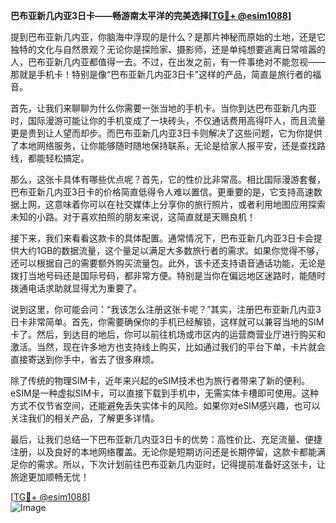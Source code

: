 **巴布亚新几内亚3日卡——畅游南太平洋的完美选择[[TG💪+ @esim1088](https://t.me/s/esim1088)]**

提到巴布亚新几内亚，你脑海中浮现的是什么？是那片神秘而原始的土地，还是它独特的文化与自然景观？无论你是探险家、摄影师，还是单纯想要逃离日常喧嚣的人，巴布亚新几内亚都值得一去。不过，在出发之前，有一件事绝对不能忽视——那就是手机卡！特别是像“巴布亚新几内亚3日卡”这样的产品，简直是旅行者的福音。

首先，让我们来聊聊为什么你需要一张当地的手机卡。当你到达巴布亚新几内亚时，国际漫游可能让你的手机变成了一块砖头，不仅通话费用高得吓人，而且流量更是贵到让人望而却步。而巴布亚新几内亚3日卡则解决了这些问题，它为你提供了本地网络服务，让你能够随时随地保持联系，无论是给家人报平安，还是查找路线，都能轻松搞定。

那么，这张卡具体有哪些优点呢？首先，它的性价比非常高。相比国际漫游套餐，巴布亚新几内亚3日卡的价格简直低得令人难以置信。更重要的是，它支持高速数据上网，这意味着你可以在社交媒体上分享你的旅行照片，或者利用地图应用探索未知的小路。对于喜欢拍照的朋友来说，这简直就是天赐良机！

接下来，我们来看看这款卡的具体配置。通常情况下，巴布亚新几内亚3日卡会提供大约1GB的数据流量，这个量足以满足大多数旅行者的需求。如果你觉得不够，还可以根据自己的需要额外购买流量包。此外，该卡还支持语音通话功能，无论是拨打当地号码还是国际号码，都非常方便。特别是当你在偏远地区迷路时，能随时拨通电话求助就显得尤为重要了。

说到这里，你可能会问：“我该怎么注册这张卡呢？”其实，注册巴布亚新几内亚3日卡非常简单。首先，你需要确保你的手机已经解锁，这样就可以兼容当地的SIM卡了。然后，到达目的地后，你可以前往机场或市区内的运营商营业厅进行购买和激活。当然，现在许多地方也支持线上购买，比如通过我们的平台下单，卡片就会直接寄送到你手中，省去了很多麻烦。

除了传统的物理SIM卡，近年来兴起的eSIM技术也为旅行者带来了新的便利。eSIM是一种虚拟SIM卡，可以直接下载到手机中，无需实体卡槽即可使用。这种方式不仅节省空间，还能避免丢失实体卡的风险。如果你对eSIM感兴趣，也可以关注我们的相关产品，了解更多详情。

最后，让我们总结一下巴布亚新几内亚3日卡的优势：高性价比、充足流量、便捷注册，以及良好的本地网络覆盖。无论你是短期访问还是长期停留，这款卡都能满足你的需求。所以，下次计划前往巴布亚新几内亚时，记得提前准备好这张卡，让旅途更加顺畅无忧！

[[TG💪+ @esim1088](https://t.me/s/esim1088)]  
![Image](https://i.postimg.cc/4NQfJmqS/Snipaste-2025-05-13-00-14-12.png)